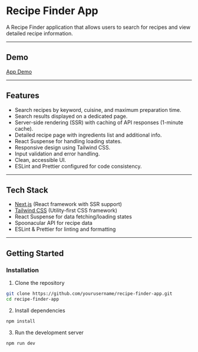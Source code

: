 # Recipe Finder App

A Recipe Finder application that allows users to search for recipes and view detailed recipe information.

---

## Demo

[App Demo](https://recipes-orcin-tau.vercel.app/recipes/658615)

---

## Features

- Search recipes by keyword, cuisine, and maximum preparation time.
- Search results displayed on a dedicated page.
- Server-side rendering (SSR) with caching of API responses (1-minute cache).
- Detailed recipe page with ingredients list and additional info.
- React Suspense for handling loading states.
- Responsive design using Tailwind CSS.
- Input validation and error handling.
- Clean, accessible UI.
- ESLint and Prettier configured for code consistency.

---

## Tech Stack

- [Next.js](https://nextjs.org/) (React framework with SSR support)
- [Tailwind CSS](https://tailwindcss.com/) (Utility-first CSS framework)
- React Suspense for data fetching/loading states
- Spoonacular API for recipe data
- ESLint & Prettier for linting and formatting

---

## Getting Started

### Installation

1. Clone the repository

```bash
git clone https://github.com/yourusername/recipe-finder-app.git
cd recipe-finder-app
```

2. Install dependencies

```bash
npm install
```

3. Run the development server

```bash
npm run dev
```
